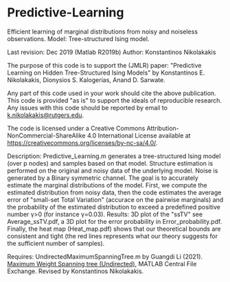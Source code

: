# Predictive-Learning
Efficient learning of marginal distributions from noisy and noiseless observations. Model: Tree-structured Ising model.

Last revision: Dec 2019 (Matlab R2019b) Author: Konstantinos Nikolakakis

The purpose of this code is to support the (JMLR) paper: "Predictive Learning on Hidden Tree-Structured Ising Models" by Konstantinos E. Nikolakakis, Dionysios S. Kalogerias, Anand D. Sarwate.

Any part of this code used in your work should cite the above publication.
This code is provided "as is" to support the ideals of reproducible research. Any issues with this code should be reported by email to k.nikolakakis@rutgers.edu. 

The code is licensed under a Creative Commons Attribution-NonCommercial-ShareAlike 4.0 International License available at https://creativecommons.org/licenses/by-nc-sa/4.0/.

Description: Predictive_Learning.m generates a tree-structured Ising model (over p nodes) and samples based on that model. Structure estimation is performed on the original and noisy data of the underlying model. Noise is generated by a Binary symmetric channel. The goal is to accurately estimate the marginal distributions of the model. First, we compute the estimated distribution from noisy data, then the code estimates the average error of "small-set Total Variation" (accurace on the pairwise marginals) and the probability of the estimated distribution to exceed a predefined positive number γ>0 (for instance γ=0.03). Results: 3D plot of the "ssTV" see Average_ssTV.pdf, a 3D plot for the error probability in Error_probability.pdf. Finally, the heat map (Heat_map.pdf) shows that our theoretical bounds are consistent and tight (the red lines represents what our theory suggests for the sufficient number of samples).

Requires: UndirectedMaximumSpanningTree.m by Guangdi Li (2021). [Maximum Weight Spanning tree (Undirected)](https://www.mathworks.com/matlabcentral/fileexchange/23276-maximum-weight-spanning-tree-undirected), MATLAB Central File Exchange. Revised by Konstantinos Nikolakakis.
